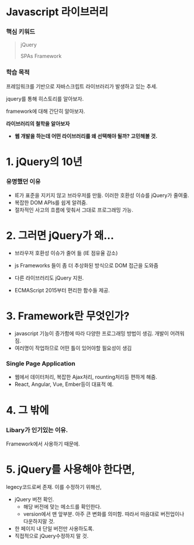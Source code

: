 # Javascript 라이브러리



### 핵심 키워드

> jQuery
>
> SPAs Framework



### 학습 목적

프레임워크를 기반으로 자바스크립트 라이브러리가 발생하고 있는 추세.

jquery를 통해 히스토리를 알아보자.

framework에 대해 간단히 알아보자.

**라이브러리의 철학을 알아보자**

* **웹 개발을 하는데 어떤 라이브러리를 왜 선택해야 될까? 고민해볼 것.**



# 1. jQuery의 10년

### 유명했던 이유

* IE가 표준을 지키지 않고 브라우저를 만듦. 이러한 호환성 이슈를 jQuery가 줄여줆.
* 복잡한 DOM APIs를 쉽게 알려줌.
* 절차적인 사고의 흐름에 맞춰서 그대로 프로그래밍 가능.



# 2. 그러면 jQuery가 왜...

* 브라우저 호환성 이슈가 줄어 듦 (IE 점유율 감소)
* js Frameworks 들이 좀 더 추상화된 방식으로 DOM 접근을 도와줌
* 다른 라이브러리도 jQuery 지원.

* ECMAScript 2015부터 편리한 함수들 제공.



# 3. Framework란 무엇인가?

* javascript 기능이 증가함에 따라 다양한 프로그래밍 방법이 생김. 개발이 어려워짐. 
* 여러명이 작업하므로 어떤 틀이 있어야할 필요성이 생김



### Single Page Application

* 웹에서 데이터처리, 복잡한 Ajax처리, rounting처리등 편하게 해줌.
* React, Angular, Vue, Ember등이 대표적 예.



# 4. 그 밖에

### Libary가 인기있는 이유.

Framework에서 사용하기 때문에.



# 5. jQuery를 사용해야 한다면,

legecy코드로써 존재. 이를 수정하기 위해선,

* jQuery 버전 확인.
  * 해당 버전에 맞는 메소드를 확인한다.
  * version에서 맨 앞부분. 아주 큰 변화를 의미함. 따라서 마음대로 버전업이나 다운하지말 것.
* 한 페이지 내 단일 버전만 사용하도록.
* 직접적으로 jQuery수정하지 말 것.